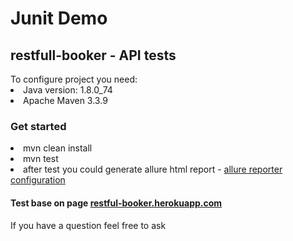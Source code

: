 <h1>Junit Demo</h1>
<h2>restfull-booker - API tests</h2>
To configure project you need:
<li> Java version: 1.8.0_74
<li> Apache Maven 3.3.9 

<h3>Get started</h3>
<li>mvn clean install
<li>mvn test
<li>after test you could generate allure html report - <a href="https://docs.qameta.io/allure/#_installing_a_commandline"> allure reporter configuration</a>
<h4>Test base on page <a href="https://restful-booker.herokuapp.com/">restful-booker.herokuapp.com</a></h4>

If you have a question feel free to ask